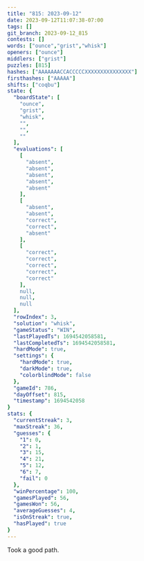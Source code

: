 ```yaml
---
title: "815: 2023-09-12"
date: 2023-09-12T11:07:38-07:00
tags: []
git_branch: 2023-09-12_815
contests: []
words: ["ounce","grist","whisk"]
openers: ["ounce"]
middlers: ["grist"]
puzzles: [815]
hashes: ["AAAAAAACCACCCCCXXXXXXXXXXXXXXX"]
firsthashes: ["AAAAA"]
shifts: ["coqbu"]
state: {
  "boardState": [
    "ounce",
    "grist",
    "whisk",
    "",
    "",
    ""
  ],
  "evaluations": [
    [
      "absent",
      "absent",
      "absent",
      "absent",
      "absent"
    ],
    [
      "absent",
      "absent",
      "correct",
      "correct",
      "absent"
    ],
    [
      "correct",
      "correct",
      "correct",
      "correct",
      "correct"
    ],
    null,
    null,
    null
  ],
  "rowIndex": 3,
  "solution": "whisk",
  "gameStatus": "WIN",
  "lastPlayedTs": 1694542058581,
  "lastCompletedTs": 1694542058581,
  "hardMode": true,
  "settings": {
    "hardMode": true,
    "darkMode": true,
    "colorblindMode": false
  },
  "gameId": 786,
  "dayOffset": 815,
  "timestamp": 1694542058
}
stats: {
  "currentStreak": 3,
  "maxStreak": 36,
  "guesses": {
    "1": 0,
    "2": 1,
    "3": 15,
    "4": 21,
    "5": 12,
    "6": 7,
    "fail": 0
  },
  "winPercentage": 100,
  "gamesPlayed": 56,
  "gamesWon": 56,
  "averageGuesses": 4,
  "isOnStreak": true,
  "hasPlayed": true
}
---
```

<!-- more -->
Took a good path. 
